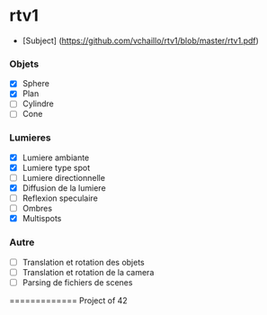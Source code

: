 rtv1
====

* [Subject] (https://github.com/vchaillo/rtv1/blob/master/rtv1.pdf)

### Objets
- [x] Sphere
- [x] Plan
- [ ] Cylindre
- [ ] Cone
### Lumieres
- [x] Lumiere ambiante
- [x] Lumiere type spot
- [ ] Lumiere directionnelle
- [x] Diffusion de la lumiere
- [ ] Reflexion speculaire
- [ ] Ombres
- [x] Multispots
### Autre
- [ ] Translation et rotation des objets
- [ ] Translation et rotation de la camera
- [ ] Parsing de fichiers de scenes

=============
Project of 42
